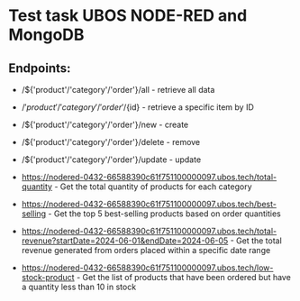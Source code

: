 # Test task UBOS NODE-RED and MongoDB
## Endpoints: 
- /${'product'/'category'/'order'}/all - retrieve all data
- /${'product'/'category'/'order'}/${id} - retrieve a specific item by ID
- /${'product'/'category'/'order'}/new - create
- /${'product'/'category'/'order'}/delete - remove 
- /${'product'/'category'/'order'}/update  - update

- https://nodered-0432-66588390c61f751100000097.ubos.tech/total-quantity - Get the total quantity of products for each category
- https://nodered-0432-66588390c61f751100000097.ubos.tech/best-selling - Get the top 5 best-selling products based on order quantities
- https://nodered-0432-66588390c61f751100000097.ubos.tech/total-revenue?startDate=2024-06-01&endDate=2024-06-05 - Get the total revenue generated from orders placed within a specific date range
- https://nodered-0432-66588390c61f751100000097.ubos.tech/low-stock-product - Get the list of products that have been ordered but have a quantity less than 10 in stock
